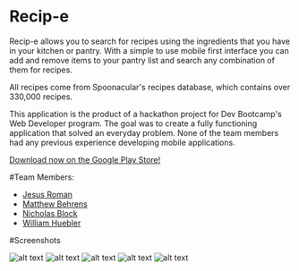 # Recip-e

Recip-e allows you to search for recipes using the ingredients that you have in your kitchen or pantry. With a simple to use mobile first interface you can add and remove items to your pantry list and search any combination of them for recipes.

All recipes come from Spoonacular's recipes database, which contains over 330,000 recipes.

This application is the product of a hackathon project for Dev Bootcamp's Web Developer program. The goal was to create a fully functioning application that solved an everyday problem. None of the team members had any previous experience developing mobile applications.

[Download now on the Google Play Store!](https://play.google.com/store/apps/details?id=com.ionicframework.recipefrontend129174)

#Team Members:

+ [Jesus Roman](https://www.linkedin.com/in/romanjesus)
+ [Matthew Behrens](https://www.linkedin.com/in/matthew-behrens)
+ [Nicholas Block](https://www.linkedin.com/in/nicholasblock78)
+ [William Huebler](https://www.linkedin.com/in/william-huebler-512180100)

#Screenshots

![alt text](http://i.imgur.com/9mt9YQP.png "Pantry List")
![alt text](http://i.imgur.com/XRHMv4l.png "Checked Pantry List")
![alt text](http://i.imgur.com/d5HBcCK.png "Recipe Results")
![alt text](http://i.imgur.com/HprYSdH.png "Recipe View")
![alt text](http://i.imgur.com/ePwh1vi.png "Recipe Ingredients")
